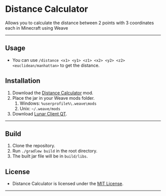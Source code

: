 # Distance Calculator
Allows you to calculate the distance between 2 points with 3 coordinates each in Minecraft using Weave

---

## Usage
- You can use `/distance <x1> <y1> <z1> <x2> <y2> <z2> <euclidean/manhattan>` to get the distance.

## Installation
1. Download the [Distance Calculator](https://github.com/LunaTheFox20/weave-distance-calculator/releases) mod.
2. Place the jar in your Weave mods folder.
    1. Windows: `%userprofile%\.weave\mods`
    2. Unix: `~/.weave/mods`
3. Download [Lunar Client QT](https://github.com/Youded-byte/lunar-client-qt).

---

## Build
1. Clone the repository.
2. Run `./gradlew build` in the root directory.
3. The built jar file will be in `build/libs`.

## License
- Distance Calculator is licensed under the [MIT License](https://github.com/LunaTheFox20/weave-distance-calculator/blob/main/LICENSE).

---
